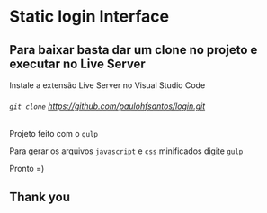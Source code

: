 # Static login Interface

## Para baixar basta dar um clone no projeto e executar no Live Server

Instale a extensão Live Server no Visual Studio Code

###### `git clone` https://github.com/paulohfsantos/login.git

Projeto feito com o `gulp`

Para gerar os arquivos `javascript` e `css` minificados digite `gulp`

Pronto =)

## Thank you

